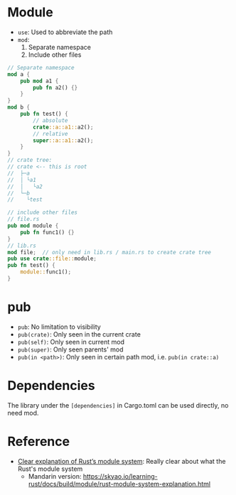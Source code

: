 # Module

* `use`: Used to abbreviate the path
* `mod`:
  1. Separate namespace
  2. Include other files

```rust
// Separate namespace
mod a {
    pub mod a1 {
        pub fn a2() {}
    }
}
mod b {
    pub fn test() {
        // absolute
        crate::a::a1::a2();
        // relative
        super::a::a1::a2();
    }
}
// crate tree:
// crate <-- this is root
//  ├─a
//  │ └a1
//  │   └a2
//  └─b
//    └test
```

```rust
// include other files
// file.rs
pub mod module {
    pub fn func1() {}
}
// lib.rs
mod file;  // only need in lib.rs / main.rs to create crate tree
pub use crate::file::module;
pub fn test() {
    module::func1();
}
```

# pub

* `pub`: No limitation to visibility
* `pub(crate)`: Only seen in the current crate
* `pub(self)`: Only seen in current mod
* `pub(super)`: Only seen parents' mod
* `pub(in <path>)`: Only seen in certain path mod, i.e. `pub(in crate::a)`

# Dependencies

The library under the `[dependencies]` in Cargo.toml can be used directly, no need mod.

# Reference

* [Clear explanation of Rust’s module system](https://www.sheshbabu.com/posts/rust-module-system/): Really clear about what the Rust's module system
  - Mandarin version: https://skyao.io/learning-rust/docs/build/module/rust-module-system-explanation.html
